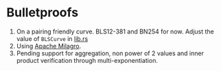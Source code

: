# Bulletproofs

1. On a pairing friendly curve. BLS12-381 and BN254 for now. Adjust the value of `BLSCurve` in [lib.rs](src/lib.rs)
2. Using [Apache Milagro](https://github.com/milagro-crypto/amcl).
3. Pending support for aggregation, non power of 2 values and inner product verification through multi-exponentiation.